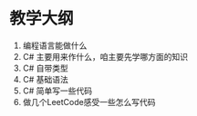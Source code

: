 # 教学大纲

1. 编程语言能做什么
2. C# 主要用来作什么，咱主要先学哪方面的知识
3. C# 自带类型
4. C# 基础语法
5. C# 简单写一些代码
6. 做几个LeetCode感受一些怎么写代码

